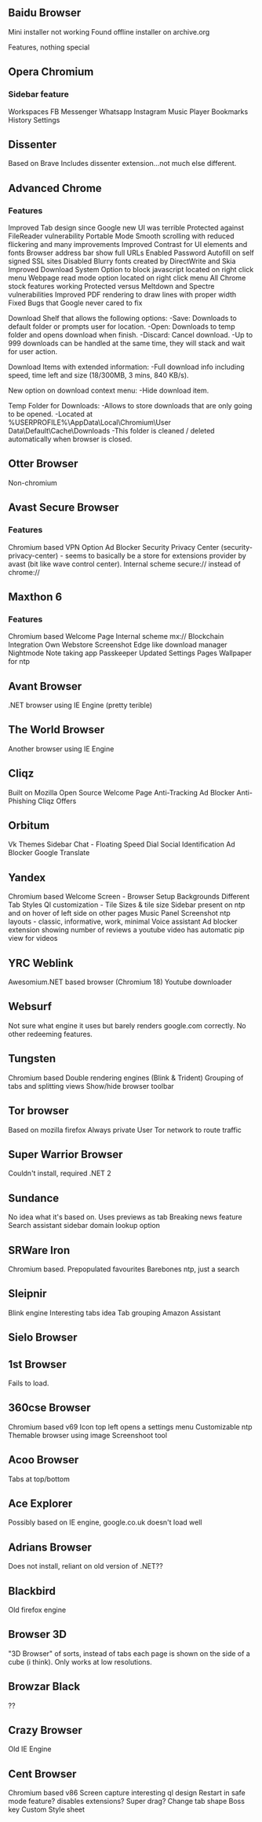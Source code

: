 ## Baidu Browser

Mini installer not working
Found offline installer on archive.org

Features, nothing special

## Opera Chromium

### Sidebar feature

Workspaces
FB Messenger
Whatsapp
Instagram
Music Player
Bookmarks
History
Settings

## Dissenter

Based on Brave
Includes dissenter extension...not much else different.

## Advanced Chrome

### Features

Improved Tab design since Google new UI was terrible
Protected against FileReader vulnerability
Portable Mode
Smooth scrolling with reduced flickering and many improvements
Improved Contrast for UI elements and fonts
Browser address bar show full URLs
Enabled Password Autofill on self signed SSL sites
Disabled Blurry fonts created by DirectWrite and Skia
Improved Download System
Option to block javascript located on right click menu
Webpage read mode option located on right click menu
All Chrome stock features working
Protected versus Meltdown and Spectre vulnerabilities
Improved PDF rendering to draw lines with proper width
Fixed Bugs that Google never cared to fix

Download Shelf that allows the following options:
-Save: Downloads to default folder or prompts user for location.
-Open: Downloads to temp folder and opens download when finish.
-Discard: Cancel download.
-Up to 999 downloads can be handled at the same time, they will stack and wait for user action.

Download Items with extended information:
-Full download info including speed, time left and size (18/300MB, 3 mins, 840 KB/s).

New option on download context menu:
-Hide download item.

Temp Folder for Downloads:
-Allows to store downloads that are only going to be opened.
-Located at %USERPROFILE%\AppData\Local\Chromium\User Data\Default\Cache\Downloads
-This folder is cleaned / deleted automatically when browser is closed.

## Otter Browser

Non-chromium

## Avast Secure Browser

### Features

Chromium based
VPN Option
Ad Blocker
Security Privacy Center (security-privacy-center) - seems to basically be a store for extensions provider by avast (bit like wave control center).
Internal scheme secure:// instead of chrome://

## Maxthon 6

### Features

Chromium based
Welcome Page
Internal scheme mx://
Blockchain Integration
Own Webstore
Screenshot
Edge like download manager
Nightmode
Note taking app
Passkeeper
Updated Settings Pages
Wallpaper for ntp

## Avant Browser

.NET browser using IE Engine (pretty terible)

## The World Browser

Another browser using IE Engine

## Cliqz

Built on Mozilla Open Source
Welcome Page
Anti-Tracking
Ad Blocker
Anti-Phishing
Cliqz Offers

## Orbitum

Vk Themes
Sidebar Chat - Floating
Speed Dial
Social Identification
Ad Blocker
Google Translate

## Yandex

Chromium based
Welcome Screen - Browser Setup
Backgrounds
Different Tab Styles
Ql customization - Tile Sizes & tile size
Sidebar present on ntp and on hover of left side on other pages
Music Panel
Screenshot
ntp layouts - classic, informative, work, minimal
Voice assistant
Ad blocker
extension showing number of reviews a youtube video has
automatic pip view for videos

## YRC Weblink

Awesomium.NET based browser (Chromium 18)
Youtube downloader

## Websurf

Not sure what engine it uses but barely renders google.com correctly. No other redeeming features.

## Tungsten

Chromium based
Double rendering engines (Blink & Trident)
Grouping of tabs and splitting views
Show/hide browser toolbar

## Tor browser

Based on mozilla firefox
Always private
User Tor network to route traffic

## Super Warrior Browser

Couldn't install, required .NET 2

## Sundance

No idea what it's based on.
Uses previews as tab
Breaking news feature
Search assistant sidebar
domain lookup option

## SRWare Iron

Chromium based.
Prepopulated favourites
Barebones ntp, just a search

## Sleipnir

Blink engine
Interesting tabs idea
Tab grouping
Amazon Assistant

## Sielo Browser

## 1st Browser

Fails to load.

## 360cse Browser

Chromium based v69
Icon top left opens a settings menu
Customizable ntp
Themable browser using image
Screenshoot tool

## Acoo Browser

Tabs at top/bottom

## Ace Explorer

Possibly based on IE engine, google.co.uk doesn't load well

## Adrians Browser

Does not install, reliant on old version of .NET??

## Blackbird

Old firefox engine

## Browser 3D

"3D Browser" of sorts, instead of tabs each page is shown on the side of a cube (i think).
Only works at low resolutions.

## Browzar Black

??

## Crazy Browser

Old IE Engine

## Cent Browser

Chromium based v86
Screen capture
interesting ql design
Restart in safe mode feature? disables extensions?
Super drag?
Change tab shape
Boss key
Custom Style sheet